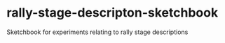 # rally-stage-descripton-sketchbook
Sketchbook for experiments relating to rally stage descriptions
